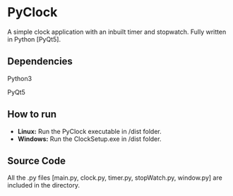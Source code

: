 # PyClock
A simple clock application with an inbuilt timer and stopwatch. Fully written in Python [PyQt5].

## Dependencies  
Python3

PyQt5

## How to run   
* **Linux:** Run the PyClock executable in /dist folder.  
* **Windows:** Run the ClockSetup.exe in /dist folder.

## Source Code  
All the .py files [main.py, clock.py, timer.py, stopWatch.py, window.py] are included in the directory.
